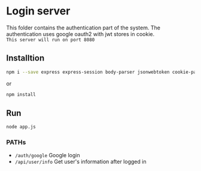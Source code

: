 # Login server

This folder contains the authentication part of the system. The authentication uses google oauth2 with jwt stores in cookie.  
``This server will run on port 8080``

## Installtion

```bash
npm i --save express express-session body-parser jsonwebtoken cookie-parser
```
or
```bash
npm install
```

## Run 

```bash
node app.js
```

### PATHs  

+ `/auth/google`    Google login
+ `/api/user/info`  Get user's information after logged in
